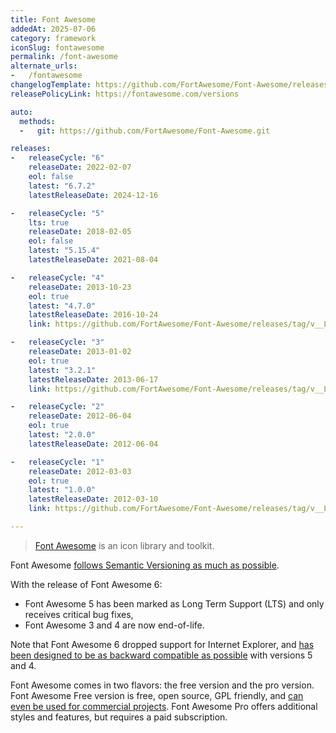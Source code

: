 ```yaml
---
title: Font Awesome
addedAt: 2025-07-06
category: framework
iconSlug: fontawesome
permalink: /font-awesome
alternate_urls:
-   /fontawesome
changelogTemplate: https://github.com/FortAwesome/Font-Awesome/releases/tag/__LATEST__
releasePolicyLink: https://fontawesome.com/versions

auto:
  methods:
  -   git: https://github.com/FortAwesome/Font-Awesome.git

releases:
-   releaseCycle: "6"
    releaseDate: 2022-02-07
    eol: false
    latest: "6.7.2"
    latestReleaseDate: 2024-12-16

-   releaseCycle: "5"
    lts: true
    releaseDate: 2018-02-05
    eol: false
    latest: "5.15.4"
    latestReleaseDate: 2021-08-04

-   releaseCycle: "4"
    releaseDate: 2013-10-23
    eol: true
    latest: "4.7.0"
    latestReleaseDate: 2016-10-24
    link: https://github.com/FortAwesome/Font-Awesome/releases/tag/v__LATEST__

-   releaseCycle: "3"
    releaseDate: 2013-01-02
    eol: true
    latest: "3.2.1"
    latestReleaseDate: 2013-06-17
    link: https://github.com/FortAwesome/Font-Awesome/releases/tag/v__LATEST__

-   releaseCycle: "2"
    releaseDate: 2012-06-04
    eol: true
    latest: "2.0.0"
    latestReleaseDate: 2012-06-04

-   releaseCycle: "1"
    releaseDate: 2012-03-03
    eol: true
    latest: "1.0.0"
    latestReleaseDate: 2012-03-10
    link: https://github.com/FortAwesome/Font-Awesome/releases/tag/v__LATEST__

---
```


> [Font Awesome](https://fontawesome.com/) is an icon library and toolkit.

Font Awesome [follows Semantic Versioning as much as possible](https://github.com/FortAwesome/Font-Awesome?tab=readme-ov-file#versioning).

With the release of Font Awesome 6:

- Font Awesome 5 has been marked as Long Term Support (LTS) and only receives critical bug fixes,
- Font Awesome 3 and 4 are now end-of-life.

Note that Font Awesome 6 dropped support for Internet Explorer,
and [has been designed to be as backward compatible as possible](https://docs.fontawesome.com/web/setup/upgrade/whats-changed#backward-compatibility) with versions 5 and 4.

Font Awesome comes in two flavors: the free version and the pro version.
Font Awesome Free version is free, open source, GPL friendly, and [can even be used for commercial projects](https://github.com/FortAwesome/Font-Awesome?tab=readme-ov-file#license).
Font Awesome Pro offers additional styles and features, but requires a paid subscription.
